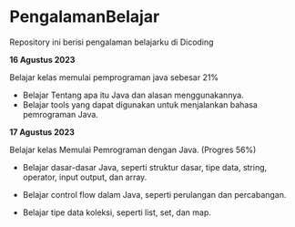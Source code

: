 # PengalamanBelajar
Repository ini berisi pengalaman belajarku di Dicoding

**16 Agustus 2023**

Belajar kelas memulai pemprograman java sebesar 21%

  * Belajar Tentang apa itu Java dan alasan menggunakannya.
  * Belajar tools yang dapat digunakan untuk menjalankan bahasa pemrograman Java.

**17 Agustus 2023** 

Belajar kelas Memulai Pemrograman dengan Java. (Progres 56%)

  * Belajar dasar-dasar Java, seperti struktur dasar, tipe data, string, operator, input output, dan array.

  * Belajar control flow dalam Java, seperti perulangan dan percabangan.

  * Belajar tipe data koleksi, seperti list, set, dan map.


